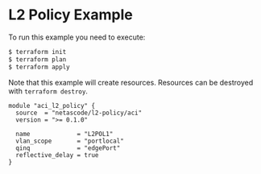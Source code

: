 <!-- BEGIN_TF_DOCS -->
# L2 Policy Example

To run this example you need to execute:

```bash
$ terraform init
$ terraform plan
$ terraform apply
```

Note that this example will create resources. Resources can be destroyed with `terraform destroy`.

```hcl
module "aci_l2_policy" {
  source  = "netascode/l2-policy/aci"
  version = ">= 0.1.0"

  name             = "L2POL1"
  vlan_scope       = "portlocal"
  qinq             = "edgePort"
  reflective_delay = true
}
```
<!-- END_TF_DOCS -->